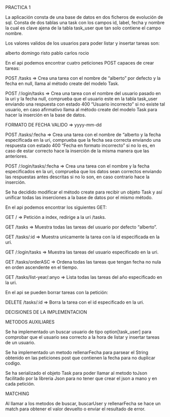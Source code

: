 PRACTICA 1

La aplicación consta de una base de datos en dos ficheros de evolución de sql.
Consta de dos tablas una task con los campos id, label, fecha y nombre la cual es clave ajena de la tabla task_user que tan solo contiene el campo nombre.

Los valores validos de los usuarios para poder listar y insertar tareas son:

alberto
domingo
risto
pablo
carlos
rocio

En el api podemos encontrar cuatro peticiones POST capaces de crear tareas:

POST 	/tasks => Crea una tarea con el nombre de “alberto” por defecto y la fecha en null, llama al método create del modelo Task.

POST	/:login/tasks => Crea una tarea con el nombre del usuario pasado en la uri y la fecha null, comprueba que el usuario este en la tabla task_user enviando una respuesta con estado 400 “Usuario incorrecto” si no existe tal usuario, en caso afirmativo llama al método create del modelo Task para hacer la inserción en la base de datos.

FORMATO DE FECHA VALIDO => yyyy-mm-dd

POST	/tasks/:fecha => Crea una tarea con el nombre de “alberto y la fecha especificada en la uri, comprueba que la fecha sea correcta enviando una respuesta con estado 400 “Fecha en formato incorrecto” si no lo es, en caso de estar correcto hace la inserción de la misma manera que las anteriores.

POST 	/:login/tasks/:fecha => Crea una tarea con el nombre y la fecha especificados en la uri, comprueba que los datos sean correctos enviando las respuestas antes descritas si no lo son, en caso contrario hace la inserción.

Se ha decidido modificar el método create para recibir un objeto Task y así unificar todas las inserciones a la base de datos por el mismo método.

En el api podemos encontrar los siguientes GET:

GET     / => Petición a index, redirige a la uri /tasks.

GET 	/tasks => Muestra todas las tareas del usuario por defecto “alberto”.

GET	/tasks/:id => Muestra unicamente la tarea con la id especificada en la uri.

GET 	/:login/tasks => Muestra las tareas del usuario especificado en la uri.

GET	/tasks/orderASC => Ordena todas las tareas que tengan fecha no nula en orden ascendente en el tiempo.

GET	/tasks/list-year/:anyo => Lista todas las tareas del año especificado en la uri.

En el api se pueden borrar tareas con la petición:

DELETE 	/tasks/:id => Borra la tarea con el id especificado en la uri.


DECISIONES DE LA IMPLEMENTACION

METODOS AUXILIARES

Se ha implementado un buscar usuario de tipo option[task_user] para comprobar que el usuario sea correcto a la hora de listar y insertar tareas de un usuario.

Se ha implementado un metodo rellenarFecha para parsear el String obtenido en las peticiones post que contienen la fecha para no duplicar codigo.

Se ha serializado el objeto Task para poder llamar al metodo toJson facilitado por la libreria Json para no tener que crear el json a mano y en cada petición.

MATCHING

Al llamar a los metodos de buscar, buscarUser y rellenarFecha se hace un match para obtener el valor devuelto o enviar el resultado de error.



